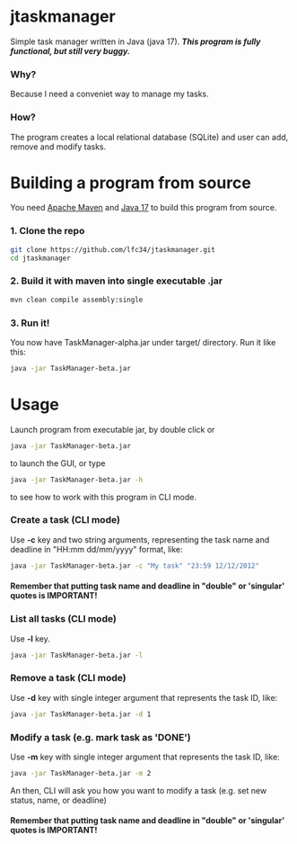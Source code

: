 # jtaskmanager
Simple task manager written in Java (java 17). ***This program is fully functional, but still very buggy.***

### Why?
Because I need a conveniet way to manage my tasks.
### How?
The program creates a local relational database (SQLite) and user can add, remove and modify tasks.

# Building a program from source
You need [Apache Maven](https://maven.apache.org/) and [Java 17](https://www.oracle.com/java/technologies/javase/jdk17-archive-downloads.html) to build this program from source.
### 1. Clone the repo
```bash
git clone https://github.com/lfc34/jtaskmanager.git
cd jtaskmanager
```
### 2. Build it with maven into single executable .jar
```bash
mvn clean compile assembly:single
```
### 3. Run it!
You now have TaskManager-alpha.jar under target/ directory.
Run it like this:
```bash
java -jar TaskManager-beta.jar
```

# Usage

Launch program from executable jar, by double click or 
```bash
java -jar TaskManager-beta.jar
```
to launch the GUI, or type
```bash
java -jar TaskManager-beta.jar -h
```
to see how to work with this program in CLI mode.

### Create a task  (CLI mode)
Use **-c** key and two string arguments, representing the task name and deadline in "HH:mm dd/mm/yyyy" format, like:
```bash
java -jar TaskManager-beta.jar -c "My task" "23:59 12/12/2012"
```
#### **Remember that putting task name and deadline in "double" or 'singular' quotes is IMPORTANT!**

### List all tasks (CLI mode)
Use **-l** key.
```bash
java -jar TaskManager-beta.jar -l
```

### Remove a task (CLI mode)
Use **-d** key with single integer argument that represents the task ID, like:
```bash
java -jar TaskManager-beta.jar -d 1
```

### Modify a task (e.g. mark task as 'DONE')
Use **-m** key with single integer argument that represents the task ID, like:
```bash
java -jar TaskManager-beta.jar -m 2
```
An then, CLI will ask you how you want to modify a task (e.g. set new status, name, or deadline)
#### **Remember that putting task name and deadline in "double" or 'singular' quotes is IMPORTANT!**
